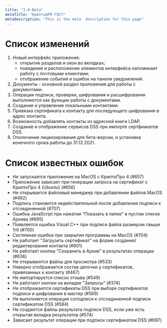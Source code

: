```yaml
---
title: "3.0-Beta"
metaTitle: "КриптоАРМ ГОСТ"
metaDescription: "This is the meta  description for this page"
---
```



# Список изменений

1. Новый интерфейс приложения:
   - открытие разделов и окон во вкладках;
   - поведение и расположение элементов интерфейса напоминает работу с почтовыми клиентами;
   - отображение событий и ошибок на панели уведомлений.
2. Документы - основной раздел приложения для работы с документами. 
3. Операции подписи, проверки, шифрования и расшифрования выполняются как функции работы с документами.
4. Создание и управление локальными контактами.
5. Привязка сертификата к контакту для последующего шифрования в адрес контакта.
6. Возможность добавлять контакты из адресной книги LDAP.
7. Создание и отображение сервисов DSS при импорте сертфиикатов DSS.
8. Отключение лицензирования для бета-версии, и установка конечного срока работы до 31.12.2021.


# Список известных ошибок


- Не запускается приложение на MacOS с КриптоПро 4 (#657)
- Приложение зависает при генерации запроса на сертификат с КриптоПро 4 (Ubuntu) (#656)
- Не открывается файловый менеджер при добавлении файлов MacOS (#492)
- Подпись становится недействительной после добавления подписи к отсоединенной (#707)
- Ошибка JavaScript при нажатии "Показать в папке" в пустом списке Архива (#695)
- Появляется ошибка Visual C++ при подписи файла размером свыше 1гб (#700)
- Системная ошибка при закрытии программы на MacOS (#704)
- Не работает "Загрузить сертификат" на форме создания/редактирования контакта (#601)
- Не работает кнопка "Сохранить в Архив" в результатах операции (#636)
- Не открываются файлы для просмотра (#533)
- Неверно отображается состав цепочки у сертификатов, привязанных к контакту (#467)
- Не импортируется список отзыва (#549)
- Не работают кнопки на вкладке "Запросы" (#374)
- Не отображаются сертификаты DSS при выборе сертификатов подписи и шифрования в мастер (#569)
- Не выполняется операция соподписи к отсоединенной подписи сертификатом DSS (#584)
- Не создаются файлы результата подписи DSS, если уже есть открытая вкладка результатов (#574)
- Зависает результат операции при подписи сертификатом DSS (#697)